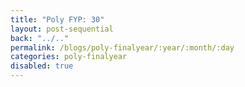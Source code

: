 ```yaml
---
title: "Poly FYP: 30"
layout: post-sequential
back: "../.."
permalink: /blogs/poly-finalyear/:year/:month/:day
categories: poly-finalyear
disabled: true
---
```

